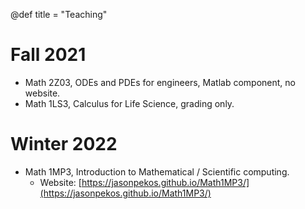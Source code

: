 @def title = "Teaching"

# Fall 2021
- Math 2Z03, ODEs and PDEs for engineers, Matlab component, no website.
- Math 1LS3, Calculus for Life Science, grading only.

# Winter 2022
- Math 1MP3, Introduction to Mathematical / Scientific computing. 
  - Website: [https://jasonpekos.github.io/Math1MP3/](https://jasonpekos.github.io/Math1MP3/)

  